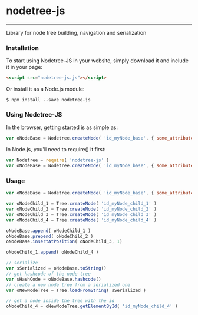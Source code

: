 # nodetree-js
------
Library for node tree building, navigation and serialization

### Installation
To start using Nodetree-JS in your website, simply download it and include it in your page:
```html
<script src="nodetree-js.js"></script>
```
Or install it as a Node.js module:
```
$ npm install --save nodetree-js
```
### Using Nodetree-JS
In the browser, getting started is as simple as:
```javascript
var oNodeBase = Nodetree.createNode( 'id_myNode_base', { some_attribute: 'base' } )
```
In Node.js, you'll need to require() it first:
```javascript
var Nodetree = require( 'nodetree-js' )
var oNodeBase = Nodetree.createNode( 'id_myNode_base', { some_attribute: 'base' } )
```

### Usage
```javascript
var oNodeBase = Nodetree.createNode( 'id_myNode_base', { some_attribute: 'base' } )

var oNodeChild_1 = Tree.createNode( 'id_myNode_child_1' )
var oNodeChild_2 = Tree.createNode( 'id_myNode_child_2' )
var oNodeChild_3 = Tree.createNode( 'id_myNode_child_3' )
var oNodeChild_4 = Tree.createNode( 'id_myNode_child_4' )

oNodeBase.append( oNodeChild_1 )
oNodeBase.prepend( oNodeChild_2 )
oNodeBase.insertAtPosition( oNodeChild_3, 1)

oNodeChild_1.append( oNodeChild_4 )

// serialize
var sSerialized = oNodeBase.toString()
// get hashcode of the node tree
var sHashCode = oNodeBase.hashcode()
// create a new node tree from a serialized one
var oNewNodeTree = Tree.loadFromString( sSerialized )

// get a node inside the tree with the id
oNodeChild_4 = oNewNodeTree.getElementById( 'id_myNode_child_4' )
```
